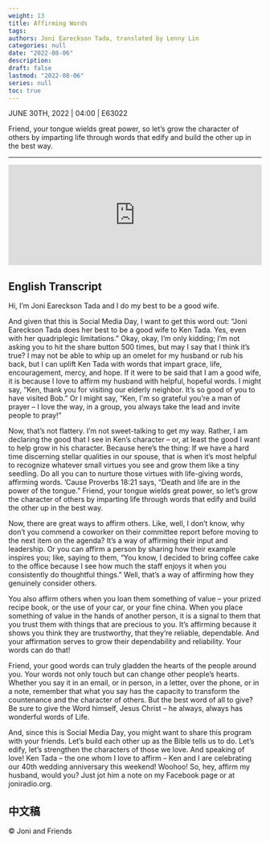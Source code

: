 ```yaml
---
weight: 13
title: Affirming Words
tags: 
authors: Joni Eareckson Tada, translated by Lenny Lin
categories: null
date: "2022-08-06"
description: 
draft: false
lastmod: "2022-08-06"
series: null
toc: true
---
```

JUNE 30TH, 2022 | 04:00 | E63022

Friend, your tongue wields great power, so let’s grow the character of others by imparting life through words that edify and build the other up in the best way.

<!--more-->
---
<iframe height="200px" width="100%" frameborder="no" scrolling="no" seamless src="https://player.simplecast.com/626e3fe1-5378-4de9-9977-c189442944c1?dark=false"></iframe>

## English Transcript
Hi, I’m Joni Eareckson Tada and I do my best to be a good wife.

And given that this is Social Media Day, I want to get this word out: “Joni Eareckson Tada does her best to be a good wife to Ken Tada. Yes, even with her quadriplegic limitations.” Okay, okay, I’m only kidding; I’m not asking you to hit the share button 500 times, but may I say that I think it’s true? I may not be able to whip up an omelet for my husband or rub his back, but I can uplift Ken Tada with words that impart grace, life, encouragement, mercy, and hope. If it were to be said that I am a good wife, it is because I love to affirm my husband with helpful, hopeful words. I might say, “Ken, thank you for visiting our elderly neighbor. It’s so good of you to have visited Bob.” Or I might say, “Ken, I'm so grateful you’re a man of prayer – I love the way, in a group, you always take the lead and invite people to pray!”             

Now, that’s not flattery. I’m not sweet-talking to get my way. Rather, I am declaring the good that I see in Ken’s character – or, at least the good I want to help grow in his character. Because here’s the thing: If we have a hard time discerning stellar qualities in our spouse, that is when it’s most helpful to recognize whatever small virtues you see and grow them like a tiny seedling. Do all you can to nurture those virtues with life-giving words, affirming words. ’Cause Proverbs 18:21 says, “Death and life are in the power of the tongue.” Friend, your tongue wields great power, so let’s grow the character of others by imparting life through words that edify and build the other up in the best way.

Now, there are great ways to affirm others. Like, well, I don’t know, why don’t you commend a coworker on their committee report before moving to the next item on the agenda? It’s a way of affirming their input and leadership. Or you can affirm a person by sharing how their example inspires you; like, saying to them, “You know, I decided to bring coffee cake to the office because I see how much the staff enjoys it when you consistently do thoughtful things.” Well, that’s a way of affirming how they genuinely consider others. 

You also affirm others when you loan them something of value – your prized recipe book, or the use of your car, or your fine china. When you place something of value in the hands of another person, it is a signal to them that you trust them with things that are precious to you. It’s affirming because it shows you think they are trustworthy, that they’re reliable, dependable. And your affirmation serves to grow their dependability and reliability. Your words can do that!

Friend, your good words can truly gladden the hearts of the people around you. Your words not only touch but can change other people’s hearts. Whether you say it in an email, or in person, in a letter, over the phone, or in a note, remember that what you say has the capacity to transform the countenance and the character of others. But the best word of all to give? Be sure to give the Word himself, Jesus Christ – he always, always has wonderful words of Life.

And, since this is Social Media Day, you might want to share this program with your friends. Let’s build each other up as the Bible tells us to do. Let’s edify, let’s strengthen the characters of those we love. And speaking of love! Ken Tada – the one whom I love to affirm – Ken and I are celebrating our 40th wedding anniversary this weekend! Woohoo! So, hey, affirm my husband, would you? Just jot him a note on my Facebook page or at joniradio.org.

## 中文稿

© Joni and Friends 
